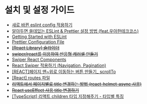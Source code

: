 # 설치 및 설정 가이드

- [새로 바뀐 eslint config 적용하기](https://brunch.co.kr/@hongjyoun/118)
- [알아두면 쓸데있는 ESLint & Prettier 설정 방법 (feat.우아한테크코스)](https://velog.io/@2wndrhs/%EC%95%8C%EC%95%84%EB%91%90%EB%A9%B4-%EC%93%B8%EB%8D%B0%EC%9E%88%EB%8A%94-ESLint-Prettier-%EC%84%A4%EC%A0%95-%EB%B0%A9%EB%B2%95)
- [Getting Started with ESLint](https://eslint.org/docs/latest/use/getting-started)
- [Prettier Configuration File](https://prettier.io/docs/en/configuration.html)
- ~~[[React Library] 슬라이더](https://velog.io/@strawsunny/React-Library-%EC%8A%AC%EB%9D%BC%EC%9D%B4%EB%8D%94)~~
- ~~[swiper/react를 이용하여 반응형 캐러셀 만들기](https://xionwcfm.tistory.com/331)~~
- [Swiper React Components](https://swiperjs.com/react)
- [React Swiper 적용하기 (Navigation, Pagination)](https://velog.io/@ooo3289/React-Swiper-%EC%A0%81%EC%9A%A9%ED%95%98%EA%B8%B0-Navigation-Pagination)
- [[REACT]페이지 맨~위로 이동하는 버튼 만들기_ scrollTo](https://velog.io/@seoyul0203/REACT%ED%8E%98%EC%9D%B4%EC%A7%80-%EB%A7%A8%EC%9C%84%EB%A1%9C-%EC%9D%B4%EB%8F%99%ED%95%98%EB%8A%94-%EB%B2%84%ED%8A%BC-%EB%A7%8C%EB%93%A4%EA%B8%B0-scrollTo)
- [[React] routes 파일](https://velog.io/@chaeshee0908/React-routes-%ED%8C%8C%EC%9D%BC)
- ~~[리액트에서 페이지별로 title 변경하는 방법 (react-helmet-async 사용)](https://velog.io/@posinity/%EB%A6%AC%EC%95%A1%ED%8A%B8%EC%97%90%EC%84%9C-%ED%8E%98%EC%9D%B4%EC%A7%80%EB%B3%84%EB%A1%9C-title-%EB%B3%80%EA%B2%BD%ED%95%98%EB%8A%94-%EB%B0%A9%EB%B2%95-react-helmet-async-%EC%82%AC%EC%9A%A9)~~
- ~~[React useEffect 사용 title 변경하기](https://studyingych.tistory.com/61)~~
- [[TypeScript] 리액트 children 타입 지정해주기 - 타입별 특징](https://shape-coding.tistory.com/entry/TypeScript-%EB%A6%AC%EC%95%A1%ED%8A%B8-children-%ED%83%80%EC%9E%85-%EC%A7%80%EC%A0%95%ED%95%B4%EC%A3%BC%EA%B8%B0-%ED%83%80%EC%9E%85%EB%B3%84-%ED%8A%B9%EC%A7%95)